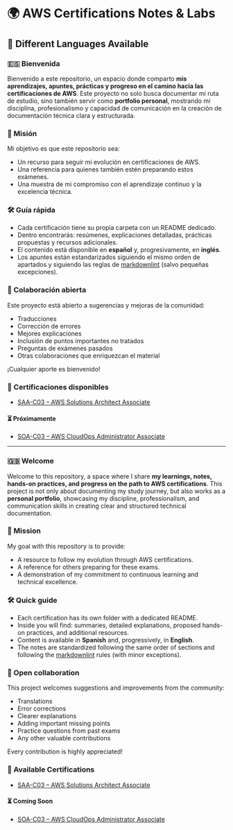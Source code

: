 # 🌍 AWS Certifications Notes & Labs

## 📖 Different Languages Available

### 🇪🇸 Bienvenida

Bienvenido a este repositorio, un espacio donde comparto **mis aprendizajes, apuntes, prácticas y progreso en el camino hacia las certificaciones de AWS**.
Este proyecto no solo busca documentar mi ruta de estudio, sino también servir como **portfolio personal**, mostrando mi disciplina, profesionalismo y capacidad de comunicación en la creación de documentación técnica clara y estructurada.

### 🎯 Misión

Mi objetivo es que este repositorio sea:

- Un recurso para seguir mi evolución en certificaciones de AWS.
- Una referencia para quienes también estén preparando estos exámenes.
- Una muestra de mi compromiso con el aprendizaje continuo y la excelencia técnica.

### 🛠️ Guía rápida

- Cada certificación tiene su propia carpeta con un README dedicado.
- Dentro encontrarás: resúmenes, explicaciones detalladas, prácticas propuestas y recursos adicionales.
- El contenido está disponible en **español** y, progresivamente, en **inglés**.
- Los apuntes están estandarizados siguiendo el mismo orden de apartados y siguiendo las reglas de [markdownlint](https://github.com/DavidAnson/markdownlint/blob/main/doc/Rules.md) (salvo pequeñas excepciones).

### 🤝 Colaboración abierta

Este proyecto está abierto a sugerencias y mejoras de la comunidad:

- Traducciones
- Corrección de errores
- Mejores explicaciones
- Inclusión de puntos importantes no tratados
- Preguntas de exámenes pasados
- Otras colaboraciones que enriquezcan el material

¡Cualquier aporte es bienvenido!

### 📂 Certificaciones disponibles

- [SAA-C03 – AWS Solutions Architect Associate](./SAA-C03/README.md)

#### ⏳ Próximamente

- [SOA-C03 – AWS CloudOps Administrator Associate](./SOA-C03/README.md)

---

### 🇬🇧 Welcome

Welcome to this repository, a space where I share **my learnings, notes, hands-on practices, and progress on the path to AWS certifications**.
This project is not only about documenting my study journey, but also works as a **personal portfolio**, showcasing my discipline, professionalism, and communication skills in creating clear and structured technical documentation.

### 🎯 Mission

My goal with this repository is to provide:

- A resource to follow my evolution through AWS certifications.
- A reference for others preparing for these exams.
- A demonstration of my commitment to continuous learning and technical excellence.

### 🛠️ Quick guide

- Each certification has its own folder with a dedicated README.
- Inside you will find: summaries, detailed explanations, proposed hands-on practices, and additional resources.
- Content is available in **Spanish** and, progressively, in **English**.
- The notes are standardized following the same order of sections and following the [markdownlint](https://github.com/DavidAnson/markdownlint/blob/main/doc/Rules.md) rules (with minor exceptions).

### 🤝 Open collaboration

This project welcomes suggestions and improvements from the community:

- Translations
- Error corrections
- Clearer explanations
- Adding important missing points
- Practice questions from past exams
- Any other valuable contributions

Every contribution is highly appreciated!

### 📂 Available Certifications

- [SAA-C03 – AWS Solutions Architect Associate](./SAA-C03/README.md)

#### ⏳ Coming Soon

- [SOA-C03 – AWS CloudOps Administrator Associate](./SOA-C03/README.md)
